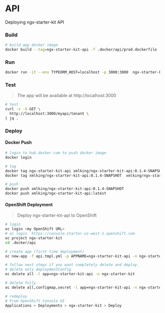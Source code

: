 API
===
Deploying ngx-starter-kit API

### Build
```bash
# build app docker image
docker build --tag=ngx-starter-kit-api -f .docker/api/prod.dockerfile . 
```

### Run
```bash
docker run -it --env TYPEORM_HOST=localhost -p 3000:3000  ngx-starter-kit-api
```

### Test

> The app will be available at http://localhost:3000

```bash
# test
curl -v -X GET \
  http://localhost:3000/myapi/tenant \
| jq .
```


### Deploy

#### Docker Push
```bash
# login to hub.docker.com to push docker image
docker login

# tag
docker tag ngx-starter-kit-api xmlking/ngx-starter-kit-api:0.1.4-SNAPSHOT
docker tag xmlking/ngx-starter-kit-api:0.1.4-SNAPSHOT  xmlking/ngx-starter-kit-api:latest

# push
docker push xmlking/ngx-starter-kit-api:0.1.4-SNAPSHOT
docker push xmlking/ngx-starter-kit-api:latest
```

#### OpenShift Deployment
> Deploy ngx-starter-kit-api to OpenShift

```bash
# login
oc login <my OpenShift URL>
# oc login  https://console.starter-us-west-1.openshift.com
oc project ngx-starter-kit
cd .docker/api

# create app (first time deployment)
oc new-app -f api.tmpl.yml -p APPNAME=ngx-starter-kit-api -n ngx-starter-kit

# follow next steps if you want completely delete and deploy.
# delete only deploymentConfig
oc delete all -l app=ngx-starter-kit-api -n ngx-starter-kit

# delete fully
oc delete all,configmap,secret -l app=ngx-starter-kit-api -n ngx-starter-kit

# redeploy
# From OpenShift Console UI
Applications > Deployments > ngx-starter-kit > Deploy 
```
 

